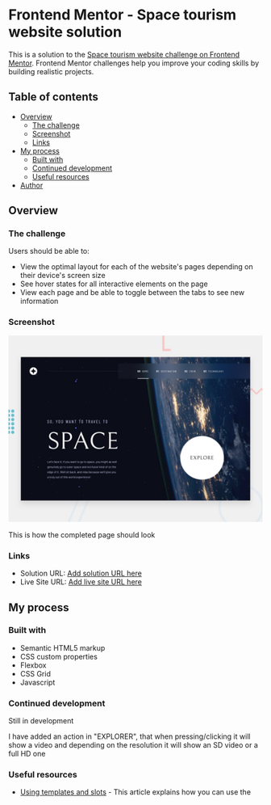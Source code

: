 # Frontend Mentor - Space tourism website solution

This is a solution to the [Space tourism website challenge on Frontend Mentor](https://www.frontendmentor.io/challenges/space-tourism-multipage-website-gRWj1URZ3). Frontend Mentor challenges help you improve your coding skills by building realistic projects. 

## Table of contents

- [Overview](#overview)
  - [The challenge](#the-challenge)
  - [Screenshot](#screenshot)
  - [Links](#links)
- [My process](#my-process)
  - [Built with](#built-with)
  - [Continued development](#continued-development)
  - [Useful resources](#useful-resources)
- [Author](#author)

## Overview

### The challenge

Users should be able to:

- View the optimal layout for each of the website's pages depending on their device's screen size
- See hover states for all interactive elements on the page
- View each page and be able to toggle between the tabs to see new information

### Screenshot

![Vista preliminar de como debe quedar](preview.jpg)

This is how the completed page should look 

### Links

- Solution URL: [Add solution URL here](https://your-solution-url.com)
- Live Site URL: [Add live site URL here](https://your-live-site-url.com)

## My process

### Built with

- Semantic HTML5 markup
- CSS custom properties
- Flexbox
- CSS Grid
- Javascript

### Continued development

Still in development

I have added an action in "EXPLORER", that when pressing/clicking it will show a video and depending on the resolution it will show an SD video or a full HD one

### Useful resources

- [Using templates and slots](https://developer.mozilla.org/en-US/docs/Web/Web_Components/Using_templates_and_slots) - This article explains how you can use the <template> and <slot> elements to create a flexible template that can then be used to populate the shadow DOM of a web component.
- [Vídeo of Pixabay](https://www.pexels.com/es-es/video/vista-de-la-tierra-por-la-noche-desde-el-espacio-854913/)

## Author

- Website - [Portfolio](https://joelmiguelvalente.github.io/porfolio/)
- Frontend Mentor - [@joelmiguelvalente](https://www.frontendmentor.io/profile/joelmiguelvalente)
- Discord - [@Miguel92](https://discord.com/users/465203938900049920)
- Linkedin - [@joelmiguelvalente](https://www.linkedin.com/in/joelmiguelvalente)
- Twitter - [@JvalenteM92](https://www.twitter.com/JvalenteM92)